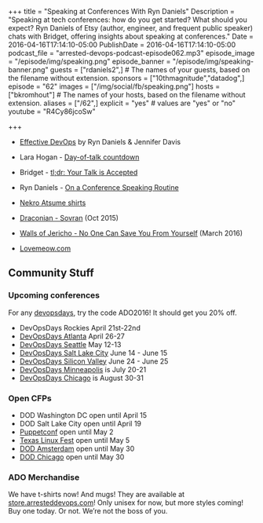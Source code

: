 +++
title = "Speaking at Conferences With Ryn Daniels"
Description = "Speaking at tech conferences: how do you get started? What should you expect? Ryn Daniels of Etsy (author, engineer, and frequent public speaker) chats with Bridget, offering insights about speaking at conferences."
Date = 2016-04-16T17:14:10-05:00
PublishDate = 2016-04-16T17:14:10-05:00
podcast_file = "arrested-devops-podcast-episode062.mp3"
episode_image = "/episode/img/speaking.png"
episode_banner = "/episode/img/speaking-banner.png"
guests = ["rdaniels2",] # The names of your guests, based on the filename without extension.
sponsors = ["10thmagnitude","datadog",]
episode = "62"
images = ["/img/social/fb/speaking.png"]
hosts = ["bkromhout"] # The names of your hosts, based on the filename without extension.
aliases = ["/62",]
explicit = "yes" # values are "yes" or "no"
youtube = "R4Cy86jcoSw"

+++
* <a href="http://shop.oreilly.com/product/0636920039846.do">Effective DevOps</a> by Ryn Daniels & Jennifer Davis
* Lara Hogan - <a href="https://storify.com/larahogan/day-of-talk-countdown">Day-of-talk countdown</a>
* Bridget - <a href="http://bridgetkromhout.com/blog/2016/04/06/tl-dr-your-talk-is-accepted/">tl;dr: Your Talk is Accepted</a>
* Ryn Daniels - <a href="https://beero.ps/2016/04/14/on-a-conference-speaking-routine/">On a Conference Speaking Routine</a>
* <a href="https://teespring.com/nekro-atsume">Nekro Atsume shirts</a>

* <a href="http://www.angrymetalguy.com/draconian-sovran-review/">Draconian - Sovran</a> (Oct 2015)
* <a href="http://www.metalinjection.net/reviews/walls-of-jericho-no-one-can-save-you-from-yourself">Walls of Jericho - No One Can Save You From Yourself</a> (March 2016)
* <a href="http://www.lovemeow.com/">Lovemeow.com</a>

## Community Stuff

### Upcoming conferences

For any <a href="http://devopsdays.org">devopsdays</a>, try the code ADO2016! It should get you 20% off.

* DevOpsDays Rockies April 21st-22nd
* [DevOpsDays Atlanta](http://www.devopsdays.org/events/2016-atlanta/) April 26-27
* [DevOpsDays Seattle](http://www.devopsdays.org/events/2016-seattle) May 12-13
* [DevOpsDays Salt Lake City](http://www.devopsdays.org/events/2016-saltlakecity/) June 14 - June 15
* [DevOpsDays Silicon Valley](http://www.devopsdays.org/events/2016-siliconvalley) June 24 - June 25
* [DevOpsDays Minneapolis](http://www.devopsdays.org/events/2016-minneapolis) is July 20-21
* [DevOpsDays Chicago](http://www.devopsdays.org/events/2016-chicago) is August 30-31

### Open CFPs

* DOD Washington DC open until April 15
* DOD Salt Lake City open until April 19
* [Puppetconf](http://2016.puppetconf.com/cfp-registration) open until May 2
* [Texas Linux Fest](http://2016.texaslinuxfest.org) open until May 5
* [DOD Amsterdam](http://www.devopsdays.org/events/2016-amsterdam/propose/) open until May 30
* [DOD Chicago](http://www.devopsdays.org/events/2016-chicago/propose/) open until May 30

### ADO Merchandise

We have t-shirts now! And mugs! They are available at <a href="http://store.arresteddevops.com">store.arresteddevops.com</a>! Only unisex for now, but more styles coming! Buy one today. Or not. We’re not the boss of you.
